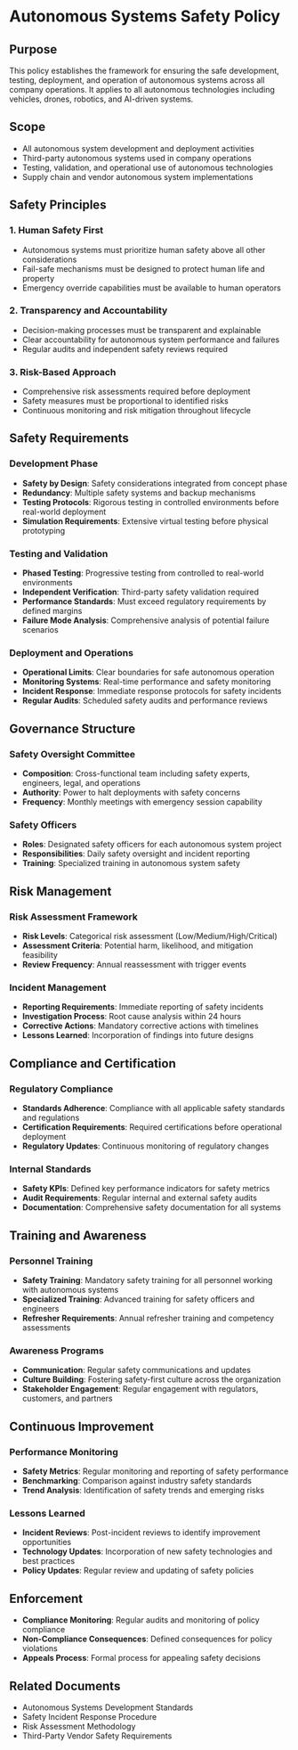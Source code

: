 # Autonomous Systems Safety Policy

## Purpose
This policy establishes the framework for ensuring the safe development, testing, deployment, and operation of autonomous systems across all company operations. It applies to all autonomous technologies including vehicles, drones, robotics, and AI-driven systems.

## Scope
- All autonomous system development and deployment activities
- Third-party autonomous systems used in company operations
- Testing, validation, and operational use of autonomous technologies
- Supply chain and vendor autonomous system implementations

## Safety Principles

### 1. Human Safety First
- Autonomous systems must prioritize human safety above all other considerations
- Fail-safe mechanisms must be designed to protect human life and property
- Emergency override capabilities must be available to human operators

### 2. Transparency and Accountability
- Decision-making processes must be transparent and explainable
- Clear accountability for autonomous system performance and failures
- Regular audits and independent safety reviews required

### 3. Risk-Based Approach
- Comprehensive risk assessments required before deployment
- Safety measures must be proportional to identified risks
- Continuous monitoring and risk mitigation throughout lifecycle

## Safety Requirements

### Development Phase
- **Safety by Design**: Safety considerations integrated from concept phase
- **Redundancy**: Multiple safety systems and backup mechanisms
- **Testing Protocols**: Rigorous testing in controlled environments before real-world deployment
- **Simulation Requirements**: Extensive virtual testing before physical prototyping

### Testing and Validation
- **Phased Testing**: Progressive testing from controlled to real-world environments
- **Independent Verification**: Third-party safety validation required
- **Performance Standards**: Must exceed regulatory requirements by defined margins
- **Failure Mode Analysis**: Comprehensive analysis of potential failure scenarios

### Deployment and Operations
- **Operational Limits**: Clear boundaries for safe autonomous operation
- **Monitoring Systems**: Real-time performance and safety monitoring
- **Incident Response**: Immediate response protocols for safety incidents
- **Regular Audits**: Scheduled safety audits and performance reviews

## Governance Structure

### Safety Oversight Committee
- **Composition**: Cross-functional team including safety experts, engineers, legal, and operations
- **Authority**: Power to halt deployments with safety concerns
- **Frequency**: Monthly meetings with emergency session capability

### Safety Officers
- **Roles**: Designated safety officers for each autonomous system project
- **Responsibilities**: Daily safety oversight and incident reporting
- **Training**: Specialized training in autonomous system safety

## Risk Management

### Risk Assessment Framework
- **Risk Levels**: Categorical risk assessment (Low/Medium/High/Critical)
- **Assessment Criteria**: Potential harm, likelihood, and mitigation feasibility
- **Review Frequency**: Annual reassessment with trigger events

### Incident Management
- **Reporting Requirements**: Immediate reporting of safety incidents
- **Investigation Process**: Root cause analysis within 24 hours
- **Corrective Actions**: Mandatory corrective actions with timelines
- **Lessons Learned**: Incorporation of findings into future designs

## Compliance and Certification

### Regulatory Compliance
- **Standards Adherence**: Compliance with all applicable safety standards and regulations
- **Certification Requirements**: Required certifications before operational deployment
- **Regulatory Updates**: Continuous monitoring of regulatory changes

### Internal Standards
- **Safety KPIs**: Defined key performance indicators for safety metrics
- **Audit Requirements**: Regular internal and external safety audits
- **Documentation**: Comprehensive safety documentation for all systems

## Training and Awareness

### Personnel Training
- **Safety Training**: Mandatory safety training for all personnel working with autonomous systems
- **Specialized Training**: Advanced training for safety officers and engineers
- **Refresher Requirements**: Annual refresher training and competency assessments

### Awareness Programs
- **Communication**: Regular safety communications and updates
- **Culture Building**: Fostering safety-first culture across the organization
- **Stakeholder Engagement**: Regular engagement with regulators, customers, and partners

## Continuous Improvement

### Performance Monitoring
- **Safety Metrics**: Regular monitoring and reporting of safety performance
- **Benchmarking**: Comparison against industry safety standards
- **Trend Analysis**: Identification of safety trends and emerging risks

### Lessons Learned
- **Incident Reviews**: Post-incident reviews to identify improvement opportunities
- **Technology Updates**: Incorporation of new safety technologies and best practices
- **Policy Updates**: Regular review and updating of safety policies

## Enforcement
- **Compliance Monitoring**: Regular audits and monitoring of policy compliance
- **Non-Compliance Consequences**: Defined consequences for policy violations
- **Appeals Process**: Formal process for appealing safety decisions

## Related Documents
- Autonomous Systems Development Standards
- Safety Incident Response Procedure
- Risk Assessment Methodology
- Third-Party Vendor Safety Requirements